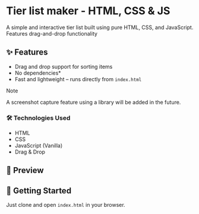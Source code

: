 # Tier list maker - HTML, CSS & JS

A simple and interactive tier list built using pure HTML, CSS, and JavaScript. Features drag-and-drop functionality

## ✨ Features

- Drag and drop support for sorting items
- No dependencies\*
- Fast and lightweight – runs directly from `index.html`

> [!NOTE]
> A screenshot capture feature using a library will be added in the future.

### 🛠️ Technologies Used

- HTML
- CSS
- JavaScript (Vanilla)
- Drag & Drop

## 📸 Preview

<!-- -![Tier List Screenshot](./screenshot.webp) -->

## 🚀 Getting Started

Just clone and open `index.html` in your browser.
